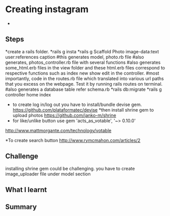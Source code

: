 # Creating instagram
*


## Steps
*create a rails folder.
*rails g insta
*rails g Scaffold Photo image-data:text user:references caption
      #this generates model, photo.rb file
      #also generates, photos_controller.rb file with several functions
      #also generates some_html.erb files in the view folder and these html.erb files
      correspond to respective functions such as index new show edit in the controller.
      #most importantly, code in the routes.rb file which translated into various url paths that you excess on the webpage. Test it by running rails routes on terminal.
      #also generates a database table refer schema.rb
*rails db:migrate
*rails g controller home index
* to create log in/log out you have to install/bundle devise gem.
https://github.com/plataformatec/devise
*then install shrine gem to upload photos
https://github.com/janko-m/shrine
* for like/unlike button use gem 'acts_as_votable', '~> 0.10.0'

http://www.mattmorgante.com/technology/votable

*To create search button
http://www.rymcmahon.com/articles/2




## Challenge

installing shrine gem could be challenging. you have to create image_uploader file under model section









## What I learnt



## Summary
